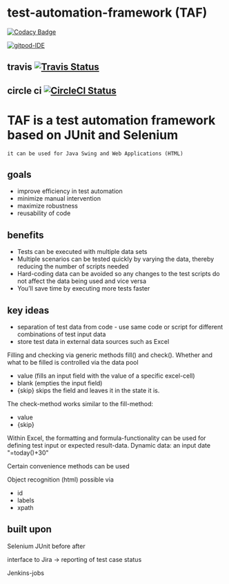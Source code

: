 # test-automation-framework (TAF)

[![Codacy Badge](https://api.codacy.com/project/badge/Grade/8c8551f4acb54108b7cc372c84cb174a)](https://app.codacy.com/app/baloise/test-automation-framework?utm_source=github.com&utm_medium=referral&utm_content=baloise/test-automation-framework&utm_campaign=Badge_Grade_Dashboard)

[![gitpod-IDE](https://img.shields.io/badge/open--IDE-as--gitpod-blue.svg?style=flat&label=openIDE)](https://gitpod.io#https://github.com/baloise/test-automation-framework)

## travis [![Travis Status](https://travis-ci.org/baloise/test-automation-framework.svg?branch=master)](https://travis-ci.org/baloise/test-automation-framework) 

## circle ci [![CircleCI Status](https://circleci.com/gh/baloise/test-automation-framework.svg?style=svg)](https://circleci.com/gh/baloise/test-automation-framework)

# TAF is a test automation framework based on JUnit and Selenium 
```
it can be used for Java Swing and Web Applications (HTML)
```

## goals
- improve efficiency in test automation
- minimize manual intervention 
- maximize robustness
- reusability of code

## benefits
- Tests can be executed with multiple data sets
- Multiple scenarios can be tested quickly by varying the data, thereby reducing the number of scripts needed
- Hard-coding data can be avoided so any changes to the test scripts do not affect the data being used and vice versa
- You’ll save time by executing more tests faster

## key ideas
- separation of test data from code - use same code or script for different combinations of test input data
- store test data in external data sources such as Excel 

Filling and checking via generic methods fill() and check(). Whether and what to be filled is controlled via the data pool 
- value (fills an input field with the value of a specific excel-cell)
- blank (empties the input field)
- {skip} skips the field and leaves it in the state it is.

The check-method works similar to the fill-method: 
- value
- {skip}

Within Excel, the formatting and formula-functionality can be used for defining test input or expected result-data. Dynamic data: an input date "=today()+30"

Certain convenience methods can be used

Object recognition (html) possible via
- id
- labels
- xpath

## built upon
Selenium
JUnit before after

interface to Jira -> reporting of test case status

Jenkins-jobs
